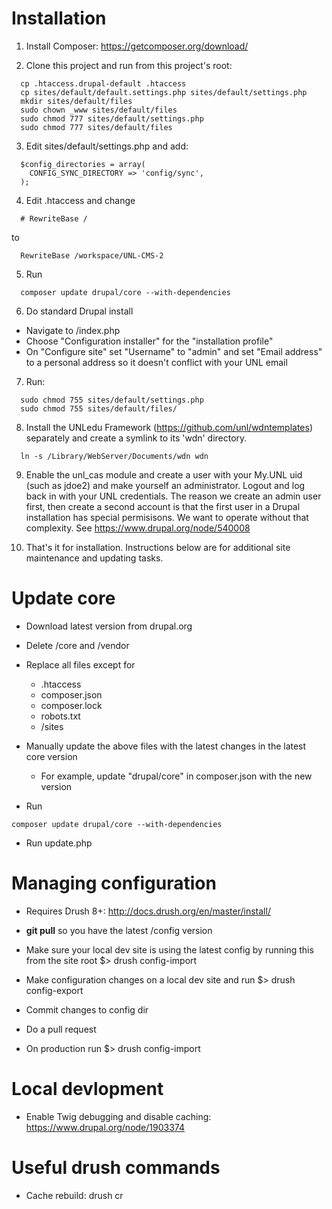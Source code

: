 # Installation

1. Install Composer: https://getcomposer.org/download/
  
2. Clone this project and run from this project's root:
```
  cp .htaccess.drupal-default .htaccess
  cp sites/default/default.settings.php sites/default/settings.php
  mkdir sites/default/files
  sudo chown _www sites/default/files
  sudo chmod 777 sites/default/settings.php
  sudo chmod 777 sites/default/files
```

3. Edit sites/default/settings.php and add:
```
  $config_directories = array(
    CONFIG_SYNC_DIRECTORY => 'config/sync',
  );
```

4. Edit .htaccess and change
``` 
  # RewriteBase /
```
  to
``` 
  RewriteBase /workspace/UNL-CMS-2
```

5. Run
```
  composer update drupal/core --with-dependencies
```

6. Do standard Drupal install
  * Navigate to /index.php
  * Choose "Configuration installer" for the "installation profile"
  * On "Configure site" set "Username" to "admin" and set "Email address" to a personal address so it doesn't conflict with your UNL email

7. Run:
```
  sudo chmod 755 sites/default/settings.php
  sudo chmod 755 sites/default/files/
```

8. Install the UNLedu Framework (https://github.com/unl/wdntemplates) separately and create a symlink to its 'wdn' directory.
```
  ln -s /Library/WebServer/Documents/wdn wdn
```

9. Enable the unl_cas module and create a user with your My.UNL uid (such as jdoe2) and make yourself an administrator. Logout and log back in with your UNL credentials.  The reason we create an admin user first, then create a second account is that the first user in a Drupal installation has special permisisons. We want to operate without that complexity. See https://www.drupal.org/node/540008

10. That's it for installation. Instructions below are for additional site maintenance and updating tasks.

# Update core

  * Download latest version from drupal.org

  * Delete /core and /vendor

  * Replace all files except for
    - .htaccess
    - composer.json
    - composer.lock
    - robots.txt
    - /sites

  * Manually update the above files with the latest changes in the latest core version
    - For example, update "drupal/core" in composer.json with the new version

  * Run 
  ```
  composer update drupal/core --with-dependencies
  ```
  
  * Run update.php


# Managing configuration

  * Requires Drush 8+: http://docs.drush.org/en/master/install/

  * **git pull** so you have the latest /config version

  * Make sure your local dev site is using the latest config by running this from the site root $> drush config-import

  * Make configuration changes on a local dev site and run $> drush config-export

  * Commit changes to config dir
  
  * Do a pull request

  * On production run $> drush config-import

# Local devlopment

  * Enable Twig debugging and disable caching: https://www.drupal.org/node/1903374

# Useful drush commands

  * Cache rebuild: drush cr
